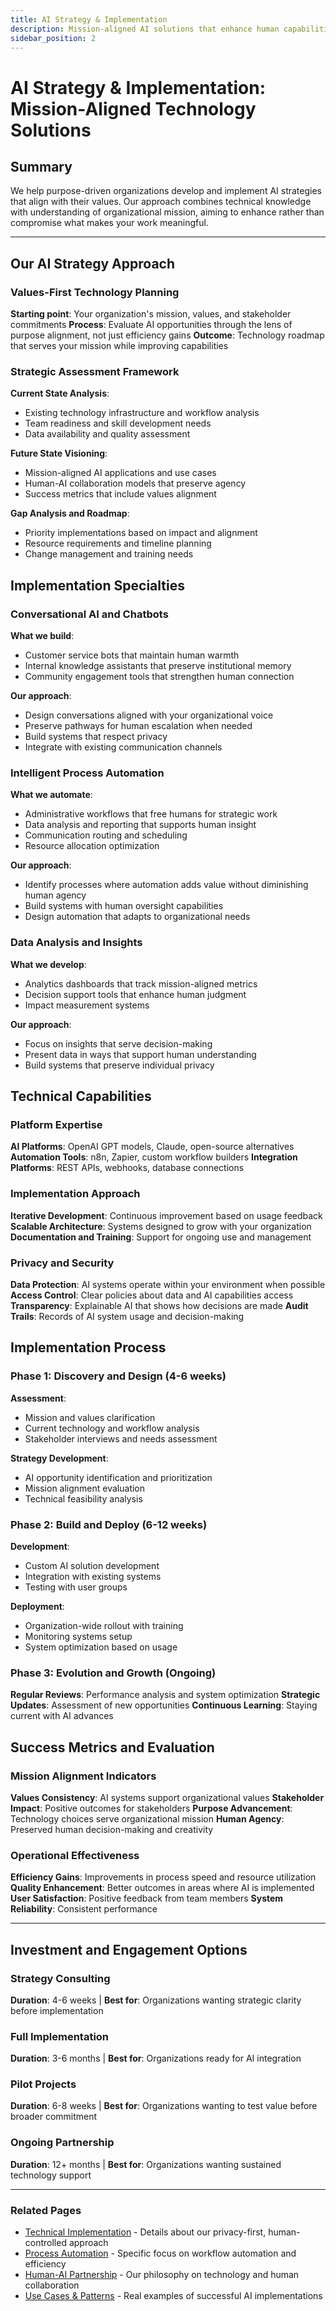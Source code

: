 ```yaml
---
title: AI Strategy & Implementation
description: Mission-aligned AI solutions that enhance human capabilities
sidebar_position: 2
---
```


# AI Strategy & Implementation: Mission-Aligned Technology Solutions

## Summary

We help purpose-driven organizations develop and implement AI strategies that align with their values. Our approach combines technical knowledge with understanding of organizational mission, aiming to enhance rather than compromise what makes your work meaningful.

---

## Our AI Strategy Approach

### Values-First Technology Planning

**Starting point**: Your organization's mission, values, and stakeholder commitments
**Process**: Evaluate AI opportunities through the lens of purpose alignment, not just efficiency gains
**Outcome**: Technology roadmap that serves your mission while improving capabilities

### Strategic Assessment Framework

**Current State Analysis**:
- Existing technology infrastructure and workflow analysis
- Team readiness and skill development needs
- Data availability and quality assessment

**Future State Visioning**:
- Mission-aligned AI applications and use cases
- Human-AI collaboration models that preserve agency
- Success metrics that include values alignment

**Gap Analysis and Roadmap**:
- Priority implementations based on impact and alignment
- Resource requirements and timeline planning
- Change management and training needs

## Implementation Specialties

### Conversational AI and Chatbots

**What we build**:
- Customer service bots that maintain human warmth
- Internal knowledge assistants that preserve institutional memory
- Community engagement tools that strengthen human connection

**Our approach**:
- Design conversations aligned with your organizational voice
- Preserve pathways for human escalation when needed
- Build systems that respect privacy
- Integrate with existing communication channels

### Intelligent Process Automation

**What we automate**:
- Administrative workflows that free humans for strategic work
- Data analysis and reporting that supports human insight
- Communication routing and scheduling
- Resource allocation optimization

**Our approach**:
- Identify processes where automation adds value without diminishing human agency
- Build systems with human oversight capabilities
- Design automation that adapts to organizational needs

### Data Analysis and Insights

**What we develop**:
- Analytics dashboards that track mission-aligned metrics
- Decision support tools that enhance human judgment
- Impact measurement systems

**Our approach**:
- Focus on insights that serve decision-making
- Present data in ways that support human understanding
- Build systems that preserve individual privacy

<div className="rag-ignore">

## Technical Capabilities

### Platform Expertise

**AI Platforms**: OpenAI GPT models, Claude, open-source alternatives
**Automation Tools**: n8n, Zapier, custom workflow builders
**Integration Platforms**: REST APIs, webhooks, database connections

### Implementation Approach

**Iterative Development**: Continuous improvement based on usage feedback
**Scalable Architecture**: Systems designed to grow with your organization
**Documentation and Training**: Support for ongoing use and management

### Privacy and Security

**Data Protection**: AI systems operate within your environment when possible
**Access Control**: Clear policies about data and AI capabilities access
**Transparency**: Explainable AI that shows how decisions are made
**Audit Trails**: Records of AI system usage and decision-making

</div>

<div className="rag-ignore">

## Implementation Process

### Phase 1: Discovery and Design (4-6 weeks)

**Assessment**:
- Mission and values clarification
- Current technology and workflow analysis
- Stakeholder interviews and needs assessment

**Strategy Development**:
- AI opportunity identification and prioritization
- Mission alignment evaluation
- Technical feasibility analysis

### Phase 2: Build and Deploy (6-12 weeks)

**Development**:
- Custom AI solution development
- Integration with existing systems
- Testing with user groups

**Deployment**:
- Organization-wide rollout with training
- Monitoring systems setup
- System optimization based on usage

### Phase 3: Evolution and Growth (Ongoing)

**Regular Reviews**: Performance analysis and system optimization
**Strategic Updates**: Assessment of new opportunities
**Continuous Learning**: Staying current with AI advances

</div>

## Success Metrics and Evaluation

### Mission Alignment Indicators

**Values Consistency**: AI systems support organizational values
**Stakeholder Impact**: Positive outcomes for stakeholders
**Purpose Advancement**: Technology choices serve organizational mission
**Human Agency**: Preserved human decision-making and creativity

### Operational Effectiveness

**Efficiency Gains**: Improvements in process speed and resource utilization
**Quality Enhancement**: Better outcomes in areas where AI is implemented
**User Satisfaction**: Positive feedback from team members
**System Reliability**: Consistent performance

---

<div className="rag-ignore">

## Investment and Engagement Options

### Strategy Consulting
**Duration**: 4-6 weeks | **Best for**: Organizations wanting strategic clarity before implementation

### Full Implementation
**Duration**: 3-6 months | **Best for**: Organizations ready for AI integration

### Pilot Projects
**Duration**: 6-8 weeks | **Best for**: Organizations wanting to test value before broader commitment

### Ongoing Partnership
**Duration**: 12+ months | **Best for**: Organizations wanting sustained technology support

</div>

---

### Related Pages
- [Technical Implementation](/docs/methodology/technical-implementation) - Details about our privacy-first, human-controlled approach
- [Process Automation](/docs/services/process-automation) - Specific focus on workflow automation and efficiency
- [Human-AI Partnership](/docs/approach/human-ai-partnership) - Our philosophy on technology and human collaboration
- [Use Cases & Patterns](/docs/impact/use-cases-patterns) - Real examples of successful AI implementations

<!-- 
## Content Removed in Streamlining:

1. **Detailed week-by-week implementation timelines** - Condensed to phase-level descriptions
2. **Content and Communication Enhancement section** - Combined with other specialties
3. **Extensive bullet point lists** - Reduced to essential items
4. **Overly specific technical details** - Simplified to core platforms and approaches
5. **Detailed success metrics subsections** - Consolidated into streamlined categories
6. **Redundant explanations** - Removed repetitive descriptions of human-AI collaboration
7. **Granular investment option details** - Simplified to essential information
8. **Extended process descriptions** - Condensed while maintaining key phases
9. **Detailed competitive advantage claims** - Removed potentially overconfident statements
10. **Extensive "what we create/develop" lists** - Focused on core offerings

The removed content was primarily detailed explanations, redundant bullet points, and process minutiae that didn't change the core value proposition. No fundamental services or approaches were eliminated.
-->